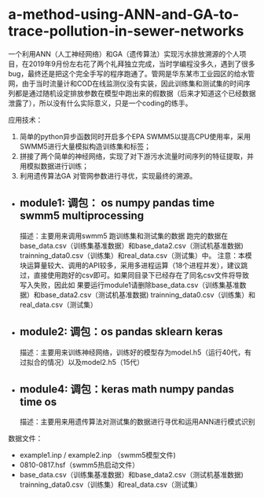 # a-method-using-ANN-and-GA-to-trace-pollution-in-sewer-networks
一个利用ANN（人工神经网络）和GA（遗传算法）实现污水排放溯源的个人项目，在2019年9月份左右花了两个礼拜独立完成，当时学编程没多久，遇到了很多bug，最终还是把这个完全手写的程序跑通了。管网是华东某市工业园区的给水管网，由于当时流量计和COD在线监测仪没有实装，因此训练集和测试集的时间序列都是通过随机设定排放参数在模型中跑出来的假数据（后来才知道这个已经数据泄露了），所以没有什么实际意义，只是一个coding的练手。
 
 应用技术：
 1. 简单的python异步函数同时开启多个EPA SWMM5以提高CPU使用率，采用SWMM5进行大量模拟构造训练集和标签；
 2. 拼接了两个简单的神经网络，实现了对下游污水流量时间序列的特征提取，并用模拟数据进行训练；
 3. 利用遗传算法GA 对管网参数进行寻优，实现最终的溯源。
 
 * ## module1:  调包： os  numpy  pandas  time   swmm5   multiprocessing
	描述：主要用来调用swmm5 跑训练集和测试集的数据 跑完的数据在base_data.csv（训练集基准数据）和base_data2.csv（测试机基准数据)  trainning_data0.csv（训练集）和real_data.csv（测试集）中。
	注意：本模块运算量较大、调用的API较多，采用多进程运算（18个进程并发），建议跳过，直接使用跑好的csv即可。如果同目录下已经存在了同名csv文件将导致写入失败，因此如
	果要运行module1请删除base_data.csv（训练集基准数据）和base_data2.csv（测试机基准数据)  trainning_data0.csv（训练集）和real_data.csv（测试集）

 * ## module2: 调包：os  pandas  sklearn  keras
	描述：主要用来训练神经网络，训练好的模型存为model.h5（运行40代，有过拟合的情况）以及model2.h5（15代）

 * ## module4: 调包：keras  math  numpy  pandas  time  os
	描述：主要用来用遗传算法对测试集的数据进行寻优和运用ANN进行模式识别

数据文件：
* example1.inp / example2.inp  （swmm5模型文件)
* 0810-0817.hsf（swmm5热启动文件）
* base_data.csv（训练集基准数据）和base_data2.csv（测试机基准数据)  trainning_data0.csv（训练集）和real_data.csv（测试集）
